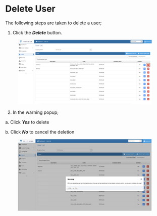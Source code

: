 # Delete User

The following steps are taken to delete a user;

1. Click the _**Delete**_ button.

<figure><img src="../../.gitbook/assets/Users Delete User.png" alt=""><figcaption></figcaption></figure>

2. In the warning popup;&#x20;

&#x20;     a. Click _**Yes**_ to delete&#x20;

&#x20;     b. Click _**No**_ to cancel the deletion

<figure><img src="../../.gitbook/assets/Screenshot 2025-02-11 at 15.14.59.png" alt=""><figcaption></figcaption></figure>
